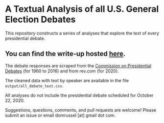# A Textual Analysis of all U.S. General Election Debates

This repository constructs a series of analyses that explore the text of every presidential debate.

## You can find the write-up hosted [here](https://github.com/domrussel/us_pres_debate).

The debate responses are scraped from the [Commission on Presidential Debates](https://www.debates.org/voter-education/debate-transcripts/) (for 1960 to 2016) and from rev.com (for 2020).

The cleaned data with text by speaker are available in the file `output/all_debate_text.csv`.

All analyses do not include the presidential debate scheduled for October 22, 2020.

Suggestions, questions, comments, and pull requests are welcome! Please submit an issue or email domrussel \[at\] gmail dot com.
